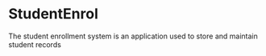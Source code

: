 # StudentEnrol
The student enrollment system is an application used to store and maintain student records
